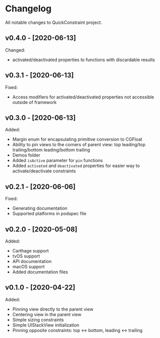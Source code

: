 # Changelog

All notable changes to QuickConstraint project.

## v0.4.0 - [2020-06-13]

Changed:
* activated/deactivated properties to functions with discardable results

## v0.3.1 - [2020-06-13]

Fixed:
* Access modifiers for activated/deactivated properties not accessible outside of framework

## v0.3.0 - [2020-06-13]

Added:
* Margin enum for encapsulating primitive conversion to CGFloat
* Ability to pin views to the corners of parent view: top leading/top trailing/bottom leading/bottom trailing
* Demos folder
* Added `isActive` parameter for `pin` functions
* Added `activated` and `deactivated` properties for easier way to activate/deactivate constraints

## v0.2.1 - [2020-06-06]

Fixed:
* Generating documentation
* Supported platforms in podspec file

## v0.2.0 - [2020-05-08]

Added:
* Carthage support
* tvOS support
* API documentation
* macOS support
* Added documentation files

## v0.1.0 - [2020-04-22]

Added:
* Pinning view directly to the parent view
* Centering view in the parent view
* Simple sizing constraints
* Simple UIStackView initialization
* Pinning opposite constraints: top <-> bottom, leading <->  trailing
